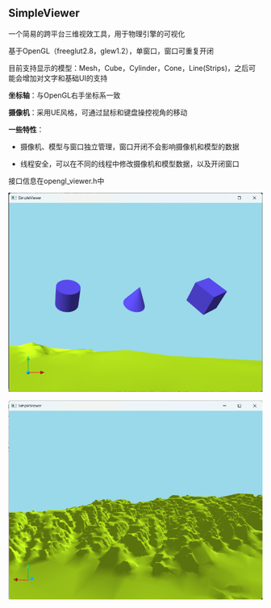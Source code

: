 ## SimpleViewer

一个简易的跨平台三维视效工具，用于物理引擎的可视化

基于OpenGL（freeglut2.8，glew1.2），单窗口，窗口可重复开闭

目前支持显示的模型：Mesh，Cube，Cylinder，Cone，Line(Strips)，之后可能会增加对文字和基础UI的支持

**坐标轴**：与OpenGL右手坐标系一致

**摄像机**：采用UE风格，可通过鼠标和键盘操控视角的移动

**一些特性**：

- 摄像机、模型与窗口独立管理，窗口开闭不会影响摄像机和模型的数据

- 线程安全，可以在不同的线程中修改摄像机和模型数据，以及开闭窗口

接口信息在opengl_viewer.h中

![objs.png](screenshots/objs.png)

![terrain.png](screenshots/terrain.png)
